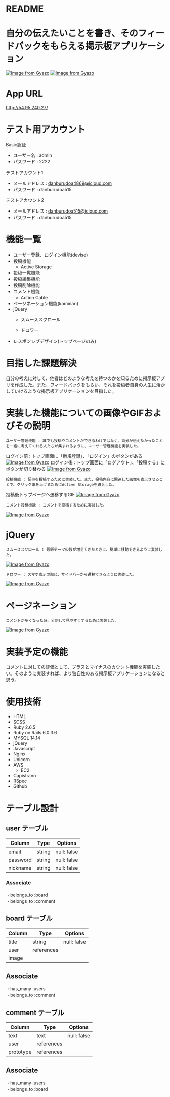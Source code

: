 # README
# 自分の伝えたいことを書き、そのフィードバックをもらえる掲示板アプリケーション
 [![Image from Gyazo](https://i.gyazo.com/30cfeb5d5bdf7adb63a11b950133e4d8.jpg)](https://gyazo.com/30cfeb5d5bdf7adb63a11b950133e4d8)
 [![Image from Gyazo](https://i.gyazo.com/5368c9d5a11180de568afc6173704483.jpg)](https://gyazo.com/5368c9d5a11180de568afc6173704483)
# App URL
http://54.95.240.27/
# テスト用アカウント
Basic認証
* ユーザー名 : admin
* パスワード : 2222

テストアカウント1
* メールアドレス : danburudoa4869@icloud.com
* パスワード : danburudoa515

テストアカウント2
* メールアドレス : danburudoa515@icloud.com
* パスワード : danburudoa515

# 機能一覧
* ユーザー登録、ログイン機能(devise)
* 投稿機能
  - Active Storage
* 投稿一覧機能
* 投稿編集機能
* 投稿削除機能
* コメント機能
  -  Action Cable
* ページネーション機能(kaminari)
* jQuery
  -  スムーススクロール
  
  -  ドロワー
* レスポンシブデザイン(トップページのみ)

# 目指した課題解決
自分の考えに対して、他者はどのような考えを持つのかを知るために掲示板アプリを作成した。また、フィードバックをもらい、それを投稿者自身の人生に活かしていけるような掲示板アプリケーションを目指した。

# 実装した機能についての画像やGIFおよびその説明
```
ユーザー管理機能 : 誰でも投稿やコメントができるわけではなく、自分が伝えたかったことを一緒に考えてくれる人たちが集まれるように、ユーザー管理機能を実装した。
```
ログイン前 : トップ画面に「新規登録」、「ログイン」のボタンがある
[![Image from Gyazo](https://i.gyazo.com/24128e692d32564d2540fb0a9574ddd2.jpg)](https://gyazo.com/24128e692d32564d2540fb0a9574ddd2)
ログイン後 : トップ画面に「ログアウト」、「投稿する」にボタンが切り替わる
[![Image from Gyazo](https://i.gyazo.com/b623b9bc1b84b3eb6fcfe2e8ce672acd.jpg)](https://gyazo.com/b623b9bc1b84b3eb6fcfe2e8ce672acd)
```
投稿機能 : 記事を投稿するために実装した。また、投稿内容に関連した画像を表示させることで、クリック率を上げるためにActive Storageを導入した。
```
投稿後トップページへ遷移するGIF
[![Image from Gyazo](https://i.gyazo.com/5a10e5f19ea73371c7ad96b51b93638f.gif)](https://gyazo.com/5a10e5f19ea73371c7ad96b51b93638f)
```
コメント投稿機能 : コメントを投稿するために実装した。
```
[![Image from Gyazo](https://i.gyazo.com/f0f742271863f10a257fe69d67212199.gif)](https://gyazo.com/f0f742271863f10a257fe69d67212199)

# jQuery
```
スムーススクロール : 最新テーマの数が増えてきたときに、簡単に移動できるように実装した。
```
[![Image from Gyazo](https://i.gyazo.com/ffa847b456b8f22d622a12a4842b7c97.gif)](https://gyazo.com/ffa847b456b8f22d622a12a4842b7c97)

```
ドロワー : スマホ表示の際に、サイドバーから遷移できるように実装した。
```
[![Image from Gyazo](https://i.gyazo.com/799f7d5e398357648c882e7a98562895.gif)](https://gyazo.com/799f7d5e398357648c882e7a98562895)

# ページネーション
```
コメントが多くなった時、分割して見やすくするために実装した。
```
[![Image from Gyazo](https://i.gyazo.com/90f7f0fe958df63156c2d305d8b70777.gif)](https://gyazo.com/90f7f0fe958df63156c2d305d8b70777)

# 実装予定の機能
コメントに対しての評価として、プラスとマイナスのカウント機能を実装したい。そのように実装すれば、より独自性のある掲示板アプリケーションになると思う。

# 使用技術
* HTML
* SCSS
* Ruby 2.6.5
* Ruby on Rails 6.0.3.6
* MYSQL 14.14
* jQuery
* Javascript
* Nginx
* Unicorn
* AWS 
  - EC2
* Capistrano
* RSpec
* Github
# テーブル設計

## user テーブル

| Column   | Type   | Options     |
| -------- | ------ | ----------- |
| email     | string | null: false |
| password  | string | null: false |
| nickname  | string | null: false |

### Associate
・belongs_to :board<br>
・belongs_to :comment

## board テーブル

| Column | Type   | Options     |
| ------ | ------ | ----------- |
| title  | string | null: false |
| user   | references |         |
| image  |                      |

## Associate
・has_many :users<br>
・belongs_to :comment

## comment テーブル

| Column  | Type       | Options                        |
| ------- | ---------- | ------------------------------ |
| text    | text       |         null: false            |
| user    | references |                                 |
| prototype| references 

## Associate
・has_many :users<br>
・belongs_to :board
